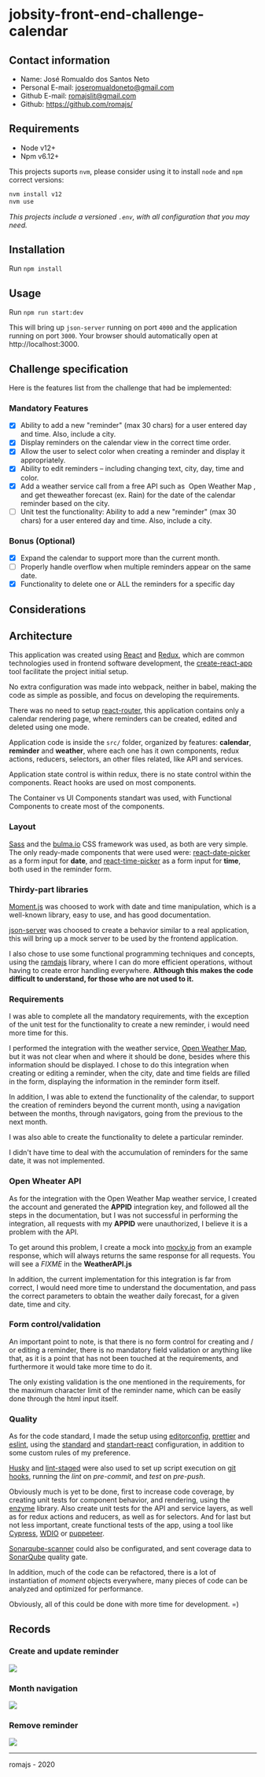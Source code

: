# jobsity-front-end-challenge-calendar

## Contact information

- Name: José Romualdo dos Santos Neto
- Personal E-mail: joseromualdoneto@gmail.com
- Github E-mail: romajslit@gmail.com
- Github: https://github.com/romajs/

## Requirements

- Node v12+
- Npm v6.12+

This projects suports `nvm`, please consider using it to install `node` and `npm` correct versions:

```sh
nvm install v12
nvm use
```

_This projects include a versioned `.env`, with all configuration that you may need._

## Installation

Run `npm install`

## Usage

Run `npm run start:dev`

This will bring up `json-server` running on port `4000` and the application running on port `3000`.
Your browser should automatically open at http://localhost:3000.

## Challenge specification

Here is the features list from the challenge that had be implemented:

### Mandatory Features

- [x] Ability to add a new "reminder" (max 30 chars) for a user entered day and time. Also, include a city.
- [x] Display reminders on the calendar view in the correct time order.
- [x] Allow the user to select color when creating a reminder and display it appropriately.
- [x] Ability to edit reminders – including changing text, city, day, time and color.
- [x] Add a weather service call from a free API such as ​ Open Weather Map​ , and get theweather forecast (ex. Rain) for the date of the calendar reminder based on the city.
- [ ] Unit test the functionality: ​ Ability to add a new "reminder" (max 30 chars) for a user entered day and time. Also, include a city.

### Bonus (Optional)

- [x] Expand the calendar to support more than the current month.
- [ ] Properly handle overflow when multiple reminders appear on the same date.
- [x] Functionality to delete one or ALL the reminders for a specific day

## Considerations

## Architecture

This application was created using [React](https://reactjs.org/) and [Redux](https://redux.js.org/), which are common technologies used in frontend software development, the [create-react-app](https://www.npmjs.com/create-react-app) tool facilitate the project initial setup.

No extra configuration was made into webpack, neither in babel, making the code as simple as possible, and focus on developing the requirements.

There was no need to setup [react-router](https://reacttraining.com/react-router/web/guides/quick-start), this application contains only a calendar rendering page, where reminders can be created, edited and deleted using one mode.

Application code is inside the `src/` folder, organized by features: **calendar**, **reminder** and **weather**, where each one has it own components, redux actions, reducers, selectors, an other files related, like API and services.

Application state control is within redux, there is no state control within the components. React hooks are used on most components.

The Container vs UI Components standart was used, with Functional Components to create most of the components.

### Layout

[Sass](https://sass-lang.com/) and the [bulma.io](https://bulma.io/) CSS framework was used, as both are very simple. The only ready-made components that were used were: [react-date-picker](https://www.npmjs.com/package/react-date-picker) as a form input for **date**, and [react-time-picker](https://www.npmjs.com/package/react-time-picker) as a form input for **time**, both used in the reminder form.

### Thirdy-part libraries

[Moment.js](https://momentjs.com/) was choosed to work with date and time manipulation, which is a well-known library, easy to use, and has good documentation.

[json-server](https://github.com/typicode/json-server) was choosed to create a behavior similar to a real application, this will bring up a mock server to be used by the frontend application.

I also chose to use some functional programming techniques and concepts, using the [ramdajs](https://ramdajs.com/) library, where I can do more efficient operations, without having to create error handling everywhere. **Although this makes the code difficult to understand, for those who are not used to it.**

### Requirements

I was able to complete all the mandatory requirements, with the exception of the unit test for the functionality to create a new reminder, i would need more time for this.

I performed the integration with the weather service, [Open Weather Map](https://openweathermap.org/), but it was not clear when and where it should be done, besides where this information should be displayed. I chose to do this integration when creating or editing a reminder, when the city, date and time fields are filled in the form, displaying the information in the reminder form itself.

In addition, I was able to extend the functionality of the calendar, to support the creation of reminders beyond the current month, using a navigation between the months, through navigators, going from the previous to the next month.

I was also able to create the functionality to delete a particular reminder.

I didn't have time to deal with the accumulation of reminders for the same date, it was not implemented.

### Open Wheater API

As for the integration with the Open Weather Map weather service, I created the account and generated the **APPID** integration key, and followed all the steps in the documentation, but I was not successful in performing the integration, all requests with my **APPID** were unauthorized, I believe it is a problem with the API.

To get around this problem, I create a mock into [mocky.io](http://mock.io/) from an example response, which will always returns the same response for all requests. You will see a _FIXME_ in the **WeatherAPI.js**

In addition, the current implementation for this integration is far from correct, I would need more time to understand the documentation, and pass the correct parameters to obtain the weather daily forecast, for a given date, time and city.

### Form control/validation

An important point to note, is that there is no form control for creating and / or editing a reminder, there is no mandatory field validation or anything like that, as it is a point that has not been touched at the requirements, and furthermore it would take more time to do it.

The only existing validation is the one mentioned in the requirements, for the maximum character limit of the reminder name, which can be easily done through the html input itself.

### Quality

As for the code standard, I made the setup using [editorconfig](https://editorconfig.org/), [prettier](https://prettier.io/) and [eslint](https://eslint.org/), using the [standard](https://github.com/standard/eslint-config-standard) and [standart-react](https://github.com/standard/eslint-config-standard-react) configuration, in addition to some custom rules of my preference.

[Husky](https://www.npmjs.com/package/husky) and [lint-staged](https://www.npmjs.com/package/lint-staged) were also used to set up script execution on [git hooks](https://git-scm.com/book/en/v2/Customizing-Git-Git-Hooks), running the _lint_ on _pre-commit_, and _test_ on _pre-push_.

Obviously much is yet to be done, first to increase code coverage, by creating unit tests for component behavior, and rendering, using the [enzyme](https://github.com/enzymejs/enzyme) library. Also create unit tests for the API and service layers, as well as for redux actions and reducers, as well as for selectors. And for last but not less important, create functional tests of the app, using a tool like [Cypress](https://www.cypress.io/), [WDIO](https://webdriver.io/docs/clioptions.html) or [puppeteer](https://github.com/puppeteer/puppeteer).

[Sonarqube-scanner](https://www.npmjs.com/package/sonarqube-scanner) could also be configurated, and sent coverage data to [SonarQube](https://docs.sonarqube.org/latest/analysis/scan/sonarscanner/) quality gate.

In addition, much of the code can be refactored, there is a lot of instantiation of _moment_ objects everywhere, many pieces of code can be analyzed and optimized for performance.

Obviously, all of this could be done with more time for development. =)

## Records

### Create and update reminder

![](./docs/records/create-and-update-reminder.gif)

### Month navigation

![](./docs/records/month-navigation.gif)

### Remove reminder

![](./docs/records/remove-reminder.gif)

---

romajs - 2020
